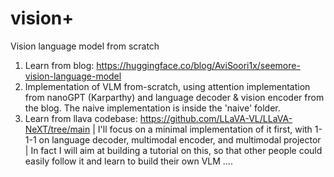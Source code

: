 # vision+
Vision language model from scratch
1. Learn from blog: https://huggingface.co/blog/AviSoori1x/seemore-vision-language-model
2. Implementation of VLM from-scratch, using attention implementation from nanoGPT (Karparthy) and language decoder & vision encoder from the blog. The naive implementation is inside the 'naive' folder. 
3. Learn from llava codebase: https://github.com/LLaVA-VL/LLaVA-NeXT/tree/main | I'll focus on a minimal implementation of it first, with 1-1-1 on language decoder, multimodal encoder, and multimodal projector | In fact I will aim at building a tutorial on this, so that other people could easily follow it and learn to build their own VLM ....
